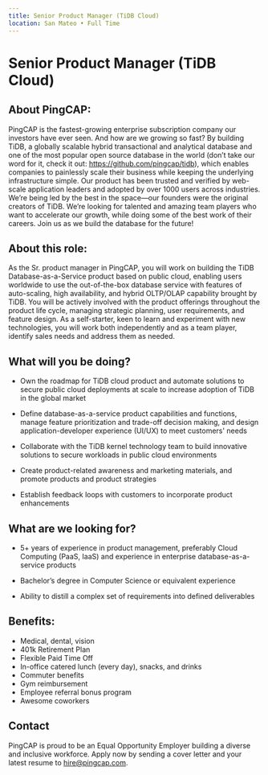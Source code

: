 ```yaml
---
title: Senior Product Manager (TiDB Cloud)
location: San Mateo • Full Time
---
```


# Senior Product Manager (TiDB Cloud)

## About PingCAP:

PingCAP is the fastest-growing enterprise subscription company our investors have ever seen. And how are we growing so fast? By building TiDB, a globally scalable hybrid transactional and analytical database and one of the most popular open source database in the world (don’t take our word for it, check it out: https://github.com/pingcap/tidb), which enables companies to painlessly scale their business while keeping the underlying infrastructure simple. Our product has been trusted and verified by web-scale application leaders and adopted by over 1000 users across industries. We’re being led by the best in the space—our founders were the original creators of TiDB. We’re looking for talented and amazing team players who want to accelerate our growth, while doing some of the best work of their careers. Join us as we build the database for the future!

## About this role:

As the Sr. product manager in PingCAP, you will work on building the TiDB Database-as-a-Service product based on public cloud, enabling users worldwide to use the out-of-the-box database service with features of auto-scaling, high availability, and hybrid OLTP/OLAP capability brought by TiDB. You will be actively involved with the product offerings throughout the product life cycle, managing strategic planning, user requirements, and feature design. As a self-starter, keen to learn and experiment with new technologies, you will work both independently and as a team player, identify sales needs and address them as needed.

## What will you be doing?

- Own the roadmap for TiDB cloud product and automate solutions to secure public cloud deployments at scale to increase adoption of TiDB in the global market

- Define database-as-a-service product capabilities and functions, manage feature prioritization and trade-off decision making, and design application-developer experience (UI/UX) to meet customers' needs

- Collaborate with the TiDB kernel technology team to build innovative solutions to secure workloads in public cloud environments

- Create product-related awareness and marketing materials, and promote products and product strategies

- Establish feedback loops with customers to incorporate product enhancements

## What are we looking for?

- 5+ years of experience in product management, preferably Cloud Computing (PaaS, IaaS) and experience in enterprise database-as-a-service products

- Bachelor’s degree in Computer Science or equivalent experience

- Ability to distill a complex set of requirements into defined deliverables

## Benefits:

- Medical, dental, vision
- 401k Retirement Plan
- Flexible Paid Time Off
- In-office catered lunch (every day), snacks, and drinks
- Commuter benefits
- Gym reimbursement
- Employee referral bonus program
- Awesome coworkers

## Contact

PingCAP is proud to be an Equal Opportunity Employer building a diverse and inclusive workforce. Apply now by sending a cover letter and your latest resume to <hire@pingcap.com>.
